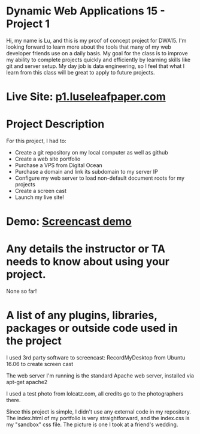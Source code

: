 # Dynamic Web Applications 15 - Project 1

Hi, my name is Lu, and this is my proof of concept project for DWA15. I'm looking forward to learn more about the tools that many of my web developer friends use on a daily basis. My goal for the class is to improve my ability to complete projects quickly and efficiently by learning skills like git and server setup. My day job is data engineering, so I feel that what I learn from this class will be great to apply to future projects. 

# Live Site: [p1.luseleafpaper.com](http://p1.luseleafpaper.com)

# Project Description

For this project, I had to: 
- Create a git repository on my local computer as well as github 
- Create a web site portfolio 
- Purchase a VPS from Digital Ocean
- Purchase a domain and link its subdomain to my server IP 
- Configure my web server to load non-default document roots for my projects 
- Create a screen cast 
- Launch my live site! 

# Demo: [Screencast demo](http://www.youtube.com)

# Any details the instructor or TA needs to know about using your project.

None so far! 

# A list of any plugins, libraries, packages or outside code used in the project

I used 3rd party software to screencast:  RecordMyDesktop from Ubuntu 16.06 to create screen cast 

The web server I'm running is the standard Apache web server, installed via apt-get apache2 

I used a test photo from lolcatz.com, all credits go to the photographers there. 

Since this project is simple, I didn't use any external code in my repository. The index.html of my portfolio is very straightforward, and the index.css is my "sandbox" css file. The picture is one I took at a friend's wedding. 
